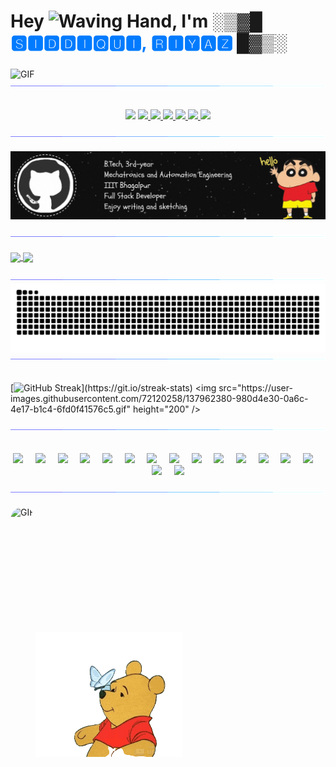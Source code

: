 <h1> Hey <img src="https://media.giphy.com/media/hvRJCLFzcasrR4ia7z/giphy.gif" alt="Waving Hand" height="40" width="40">, I'm ░▒▓█ <span style="color: #007bff;">🆂🅸🅳🅳🅸🆀🆄🅸, 🆁🅸🆈🅰🆉</span> █▓▒░ </h1>

<div>
  <img align="middle" alt="GIF" src="https://readme-typing-svg.herokuapp.com?lines=Learning+to+craft...................;......full-stack+applications......;..............from+the+ground+up.&color=E4405F"/>
</div>

<div>
  <img align="center" alt="GIF" src="https://github.com/siddiq0611/git_repo/blob/main/BreakLine.gif"/>
</div>

<br/>
<div>
  <p align="middle">
    <a style="text-decoration:none" href="https://www.linkedin.com/in/riyaz-siddiqui-629951256/">
      <img src="https://img.shields.io/badge/LinkedIn-0077B5?style=for-the-badge&logo=linkedin&logoColor=white">
    </a>
    <a href="https://discord.com/users/1080423550470590476">
      <img src="https://img.shields.io/badge/Discord-7289DA?style=for-the-badge&logo=discord&logoColor=white">
    </a>
    <a href="https://www.instagram.com/siddiq__0611/">
      <img src="https://img.shields.io/badge/Instagram-E4405F?style=for-the-badge&logo=instagram&logoColor=white">
    </a>
    <a href="https://leetcode.com/siddiq0611/">
      <img src="https://img.shields.io/badge/LeetCode-FFA116?style=for-the-badge&logo=leetCode&logoColor=white">
    </a>
    <a href="https://codeforces.com/profile/siddiq0611">
      <img src="https://img.shields.io/badge/CodeForces-1F65B4?style=for-the-badge&logo=codeforces&logoColor=white">
    </a>
    <a href="https://www.codechef.com/users/siddiq0611">
      <img src="https://img.shields.io/badge/CodeChef-5B4638?style=for-the-badge&logo=codechef&logoColor=white">
    </a>
    <a href="mailto:riyaz39jag40@gmail.com?subject=Hello%20Riyaz,%20From%20Github">
      <img src="https://img.shields.io/badge/Gmail-D14836?style=for-the-badge&logo=gmail&logoColor=white">
    </a>
  </p>
</div>

<div>
  <img align="center" alt="GIF" src="https://github.com/siddiq0611/git_repo/blob/main/BreakLine.gif"/>
</div>
<br/>

<div>
  <img align="middle" alt="GIF" src="https://github.com/siddiq0611/git_repo/blob/main/intro.gif"/>
</div>
<br/>
<div>
  <img align="center" alt="GIF" src="https://github.com/siddiq0611/git_repo/blob/main/BreakLine.gif"/>
</div>
<br/>

<a  href="https://github.com/siddiq0611/github-readme-stats">
<img align="center" height="180" src= "https://github-readme-stats.vercel.app/api?username=siddiq0611&show_icons=true&theme=react">
</a>
  
<a href="https://github.com/siddiq0611/siddiq0611">
  <img align="center" height="180" src="https://github-readme-stats.vercel.app/api/top-langs/?username=siddiq0611&show_icons=true&theme=react&langs_count=5" />
</a>

<br/>
<br/>
<div>
  <img align="center" alt="GIF" src="https://github.com/siddiq0611/git_repo/blob/main/BreakLine.gif"/>
</div>

<div>
  <img align="left" alt="GIF" src="https://github.com/siddiq0611/git_repo/blob/main/grid_snake.svg"/>
</div>
<br/>
<br/>
<div>
  <img align="center" alt="GIF" src="https://github.com/siddiq0611/git_repo/blob/main/BreakLine.gif"/>
</div>
<br/>

[![GitHub Streak](https://github-readme-streak-stats.herokuapp.com/?user=siddiq0611&theme=dark&hide_border=true")](https://git.io/streak-stats)
<img src="https://user-images.githubusercontent.com/72120258/137962380-980d4e30-0a6c-4e17-b1c4-6fd0f41576c5.gif" height="200" />


<div>
  <img align="center" alt="GIF" src="https://github.com/siddiq0611/git_repo/blob/main/BreakLine.gif"/>
</div>
<br/>
<p align="center">
  <img src="https://img.shields.io/badge/-C-00599C?style=for-the-badge&logo=c" />&nbsp;&nbsp;&nbsp;&nbsp;
  <img src="https://img.shields.io/badge/-C++-00599C?style=for-the-badge&logo=cplusplus" />&nbsp;&nbsp;&nbsp;&nbsp;
  <img src="https://img.shields.io/badge/-HTML5-E34F26?style=for-the-badge&logo=html5&logoColor=white" />&nbsp;&nbsp;&nbsp;&nbsp;
  <img src="https://img.shields.io/badge/-JavaScript-black?style=for-the-badge&logo=javascript" />&nbsp;&nbsp;&nbsp;&nbsp;
  <img src="https://img.shields.io/badge/-Python-black?style=for-the-badge&logo=python" />&nbsp;&nbsp;&nbsp;&nbsp;
  <img src="https://img.shields.io/badge/-Tailwind%20CSS-38BDF8?style=for-the-badge&logo=tailwindcss&logoColor=white" />&nbsp;&nbsp;&nbsp;&nbsp;
  <img src="https://img.shields.io/badge/-Bootstrap-563D7C?style=for-the-badge&logo=bootstrap&logoColor=white" />&nbsp;&nbsp;&nbsp;&nbsp;
  <img src="https://img.shields.io/badge/-React-black?style=for-the-badge&logo=react" />&nbsp;&nbsp;&nbsp;&nbsp;
  <img src="https://img.shields.io/badge/-Node.js-339933?style=for-the-badge&logo=node.js&logoColor=white" />&nbsp;&nbsp;&nbsp;&nbsp;
  <img src="https://img.shields.io/badge/-NumPy-013243?style=for-the-badge&logo=numpy" />&nbsp;&nbsp;&nbsp;&nbsp;
  <img src="https://img.shields.io/badge/-Git-black?style=for-the-badge&logo=git" />&nbsp;&nbsp;&nbsp;&nbsp;
  <img src="https://img.shields.io/badge/-GitHub-181717?style=for-the-badge&logo=github" />&nbsp;&nbsp;&nbsp;&nbsp;
  <img src="https://img.shields.io/badge/-Figma-F24E1E?style=for-the-badge&logo=figma&logoColor=white" />&nbsp;&nbsp;&nbsp;&nbsp;
  <img src="https://img.shields.io/badge/-Canva-00C4CC?style=for-the-badge&logo=canva&logoColor=white" />&nbsp;&nbsp;&nbsp;&nbsp;
  <img src="https://img.shields.io/badge/-Docker-2496ED?style=for-the-badge&logo=docker&logoColor=white" />&nbsp;&nbsp;&nbsp;&nbsp;
  <img src="https://img.shields.io/badge/-MongoDB-47A248?style=for-the-badge&logo=mongodb&logoColor=white" />
</p> 

<div>
  <img align="center" alt="GIF" src="https://github.com/siddiq0611/git_repo/blob/main/BreakLine.gif"/>
</div>
<br/>
<div style="border-radius: 20px; overflow: hidden;">
  <a href="https://open.spotify.com/track/6EIMUjQ7Q8Zr2VtIUik4He?si=0c8ae749654c46f5" target="_blank">
    <img align="left" alt="GIF" src="https://github.com/siddiq0611/git_repo/blob/main/now_listening.gif" style="border-radius: 20px; height: 200px;"/>
  </a>
</div>

<div style="margin-left: 40px;">
  <img align="center" alt="GIF" src="https://github.com/siddiq0611/git_repo/blob/main/winnie_the_pooh.gif" style="height: 200px;"/>
</div>



